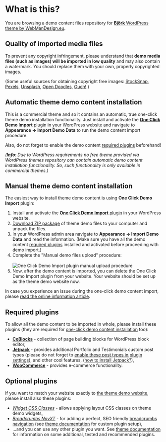 # What is this?

You are browsing a demo content files repository for [**Björk** WordPress theme by WebManDesign.eu](https://www.webmandesign.eu/portfolio/bjork-wordpress-theme/).


## Quality of imported media files

To prevent any copyright infringement, please understand that **demo media files (such as images) will be imported in low quality** and may also contain a watermark. You should replace them with your own, properly copyrighted images.

(Some useful sources for obtaining copyright free images: [StockSnap](https://stocksnap.io/), [Pexels](https://www.pexels.com), [Unsplash](https://unsplash.com), [Open Doodles](https://www.opendoodles.com/), [Ouch!](https://icons8.com/ouch/).)


## Automatic theme demo content installation

This is a commercial theme and so it contains an automatic, true one-click theme demo installation functionality. Just install and activate the [**One Click Demo Import** plugin](https://wordpress.org/plugins/one-click-demo-import/) in your WordPress website and navigate to **Appearance &rarr; Import Demo Data** to run the demo content import procedure.

Also, do not forget to enable the demo content [required plugins](#required-plugins) beforehand!

*(**Info**: Due to WordPress requirements no free theme provided via WordPress themes repository can contain automatic demo content installation functionality. So, such functionality is only available in commercial themes.)*  


## Manual theme demo content installation

The easiest way to install theme demo content is using **One Click Demo Import** plugin:

1. Install and activate the [**One Click Demo Import** plugin](https://wordpress.org/plugins/one-click-demo-import/) in your WordPress website.
2. [Download ZIP package](https://github.com/webmandesign/demo-content/raw/master/bjork/bjork-theme-demo.zip) of theme demo files to your computer and unpack the files.
3. In your WordPress admin area navigate to **Appearance &rarr; Import Demo Data** and read the information. (Make sure you have all the demo content [required plugins](#required-plugins) installed and activated before proceeding with demo import.)
4. Complete the "Manual demo files upload" procedure:<br><br>
  ![One Click Demo Import plugin manual upload procedure](https://easycaptures.com/fs/uploaded/1417/4892725901.png)
5. Now, after the demo content is imported, you can delete the One Click Demo Import plugin from your website. Your website should be set up as the theme demo website now.

In case you experience an issue during the one-click demo content import, please [read the online information article](https://github.com/proteusthemes/one-click-demo-import/blob/master/docs/import-problems.md).


## Required plugins

To allow all the demo content to be imported in whole, please install these plugins (they are required for [one-click demo content installation](#one-click-installation) too):

- [**CoBlocks**](https://wordpress.org/plugins/coblocks/) - collection of page building blocks for WordPress block editor,
- [**Jetpack**](https://wordpress.org/plugins/webman-amplifier/) - provides additional Portfolio and Testimonials custom post types (please do not forget to [enable these post types in plugin settings](https://jetpack.com/support/custom-content-types/)), and other cool features, ([how to install Jetpack?](https://jetpack.com/support/installing-jetpack/)),
- [**WooCommerce**](https://wordpress.org/plugins/woocommerce/) - provides e-commerce functionality.


## Optional plugins

If you want to match your website exactly to [the theme demo website](http://themedemos.webmandesign.eu/bjork/), please install also these plugins: 

- [*Widget CSS Classes*](https://wordpress.org/plugins/widget-css-classes/) - allows applying layout CSS classes on theme demo widgets,
- [*Breadcrumbs NavXT*](https://wordpress.org/plugins/breadcrumb-navxt/) - for adding a perfect, SEO friendly [breadcrumbs navigation](http://en.wikipedia.org/wiki/Breadcrumb_%28navigation%29) (see [theme documentation](https://webmandesign.github.io/docs/bjork/#breadcrumbs) for custom plugin setup),
- ...and you can use any other plugin you want. See [theme documentation](https://webmandesign.github.io/docs/bjork/#plugins-others) for information on some additional, tested and recommended plugins.
